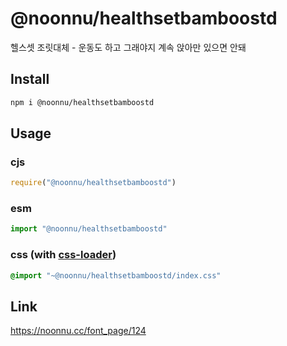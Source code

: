 # @noonnu/healthsetbamboostd
헬스셋 조릿대체 - 운동도 하고 그래야지 계속 앉아만 있으면 안돼

## Install
```sh
npm i @noonnu/healthsetbamboostd
```
## Usage
### cjs
```js
require("@noonnu/healthsetbamboostd")
```
### esm
```js
import "@noonnu/healthsetbamboostd"
```
### css (with [css-loader](https://github.com/webpack-contrib/css-loader))
```css
@import "~@noonnu/healthsetbamboostd/index.css"
```

## Link
https://noonnu.cc/font_page/124